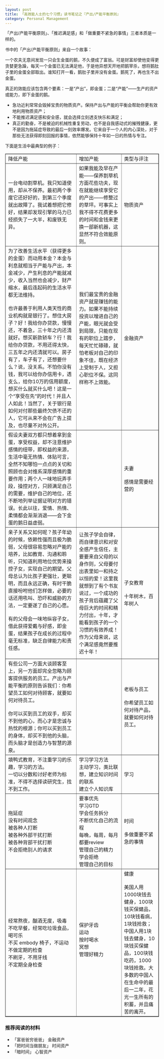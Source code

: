 ```yaml
---
layout: post
title: 「高效能人士的七个习惯」读书笔记之『产出/产能平衡原则』
category: Personal Management
---
```


「产出/产能平衡原则」、「推迟满足感」和「做重要不紧急的事情」三者本质是一样的。

书中的「产出/产能平衡原则」来自一个故事：

一个农夫无意间发现一只会生金蛋的鹅，不久便成了富翁。可是财富却使他变得更贪婪更急躁，每天一个金蛋已无法满足他，于是他异想天开地把鹅宰杀，想将鹅肚子里的金蛋全部取出。谁知打开一看，鹅肚子里并没有金蛋。鹅死了，再也生不出金蛋。

真正的效能应该包含两个要素：一是“产出”，即金蛋；二是“产能”——生产的资产或能力，即下金蛋的鹅。

- 急功近利常常会毁掉宝贵的物质资产。保持产出与产能的平衡会帮助你更有效地利用物质资产；
- 不能推迟满足感和安全感，就会选择立刻透支快乐和满足；
- 真正的勤奋，不是被迫的机械性重复劳动，也不是自我感动式的摧残健康，更不是因为拖延症导致的最后一刻效率爆发。它来自于一个人的内心深处，对于那些无法获得即刻回报的事情，依然能够保持十年如一日的热情与专注。

下面是生活中最典型的例子：

<table border="1px" cellspacing="0px"><tbody ><tr><td data-en-overlay-id="2">降低产能</td><td data-en-overlay-id="3">增加产能</td><td>类型与评注</td></tr><tr><td>一台电动割草机。我只知道使用，却从不保养。最初两个季度它还好好的，到第三个季度就出故障了。我试着想把它修好，结果却发现引擎的马力已经损失了一大半，和废铁无异。<br></td><td><span>如果我能及早在产能——保养割草机方面花些功夫，现在就能继续享受它的产出——修整过的草坪。可事实上我不得不花费更多的时间和金钱来更换一部新机器，这显然不符合效能原则。</span><br></td><td>物质资产<br></td></tr><tr><td><div>为了改善生活水平（获得更多的金蛋）而动用本金？本金与利息就相当于产能与产出，本金减少，产生利息的产能就减少，收入当然也会减少，财产缩水，最后连起码的生活水平都无法维持。</div><div><br></div><div>也许最善于利用人类天性的商业机构就是银行了。想住大房子？好！我给你办贷款，慢慢还，不着急，三十年之内还清就好。想买新款轿车？行！我给你办贷款，不用还得太快，三五年之内还清就可以。房子有了，车子有了，还想要什么？说，没关系。不怕你没有钱，我可以给你办信用卡，透支么，给你10万的信用额度，想买什么就买什么吧！这是一个“享受在先”的时代！并且人人如此！当然了，关于银行是如何对付那些最终欠债不还的人，它可从来不会在广告上提及，也尽量不对外公开。<br></div></td><td>我们最宝贵的金融资产就是赚钱的能力。如果不能持续投资以增进自己的产能，眼光就会受到局限，只能在现有的职位上踏步，每天忙忙碌碌，就怕老板对自己的印象不佳，既在经济上受制于人，又担心职位不保。这同样称不上效能。<br></td><td>金融资产<br></td></tr><tr><td>假设夫妻双方都只想着拿到金蛋，享受权益，却不注意维护感情的纽带，即权益的来源，生活中毫无热情、体贴可言，全然不知哪怕一点点的关切和照顾也会对维系深厚感情的重要作用；两个人一味地玩弄手段，操控对方，只顾满足自己的需要，维护自己的地位，还不断地列举证据证明对方的错误。长此以往，爱情、热情、柔情都会渐渐消退——会下金蛋的鹅日益虚弱。</td><td><br></td><td><div>夫妻</div><br><div>感情是需要经营的</div></td></tr><tr><td><div><div>亲子关系又如何呢？孩子年幼的时候，依赖性强而且极为脆弱，父母很容易忽略对产能的培养，比如教育、沟通和聆听，只知道利用地位优势来操控子女，实现自己的期望。父母总认为比孩子更强壮，更聪明，而且永远正确，有时干脆直接吩咐他们怎样做，必要的话还用吼叫、恐吓和威胁的方法，一定要遂了自己的心愿。</div><div><br></div></div><div>有的父母会一味地纵容子女，借此获得爱戴与好感，即金蛋，结果孩子在成长的过程中毫无标准，缺乏自律能力和责任感。</div><div><br></div></td><td>让孩子学会自律，而自律意识和对安全感产生信任，主要要来自父母的以身作则，父母要付出表里如一和持之以恒的爱！这里我就想到了有个书友说过，一个成功的孩子背后蕴藏了父母巨大的时间和精力付出，十年，才能看到孩子的一个习惯的有效养成！作为父母来说，这个满足感竟然要推迟十年！<br></td><td><div>子女教育</div><br><div>十年树木，百年树人</div></td></tr><tr><td><div>有些公司一方面大谈顾客至上，另一方面却完全忽略为顾客提供服务的员工。产出与产能平衡的原则告诉我们：你希望员工如何对待顾客，就要如何对待员工。<div><br></div></div><div>你可以买到员工的双手，却买不到他的心，而心才是忠诚与热忱的根源；你可以买到员工的身体，却买不到他的头脑，而头脑才是创造力与智慧的源泉。</div></td><td><br></td><td><div>老板与员工</div><br><div>你希望员工如何对待产品，就要如何对待员工。</div></td></tr><tr><td><div>填鸭式教育，不注重学习的乐趣，学习的方法。</div><div>一切以分数和讨好老师为标准，不得不选择读研究生，找不到工作。</div></td><td><div>学习学习方法</div><div>主动学习，类比联想，建立知识时间的联系</div><div>建立个人知识库</div></td><td>学习</td></tr><tr><td><div>拖延症</div><div>没有时间观念</div><div>被各种人打断</div><div>被各种外部干扰打断</div><div>被各种背部干扰打断</div><div>不会拒绝别人的请求</div></td><td><div>要事优先</div><div>学习GTD</div><div>学会任务拆分</div><div>不断优化自己的流程</div><div>每晚，每周，每月都要review</div><div>管理自己的精力</div><div>学会拒绝</div><div>管理自己的目标<br></div></td><td><div>时间</div><br><div>多做重要不紧急的事情</div></td></tr><tr><td><div>经常熬夜，酗酒无度，吸毒</div><div>不吃早餐，经常吃垃圾食品，喝可乐</div><div>不买&nbsp;embody 椅子，不运动</div><div>不做定期的检查</div><div>不刷牙，不用牙线</div><div>不定期全身检查</div></td><td><div>保护牙齿</div><div>运动</div><div>按时喝水</div><div>冥想</div><div>管理好精力</div><div><br></div></td><td><div>健康</div><br><div>美国人用1000块钱去健身，100块钱买保健品，10块钱看病，1块钱抢救；中国人用1块钱去健身，10块钱买保健品，100块钱吃药，1000块钱抢救。大多数的中国人在生命中的最后一二年，花光一生所有的积蓄，并且痛苦的离开。<br></div></td></tr></tbody></table>

### 推荐阅读的材料

- 「富爸爸穷爸爸」 金融资产
- 「把时间当做朋友」 时间资产
- 「暗时间」 心智资产
